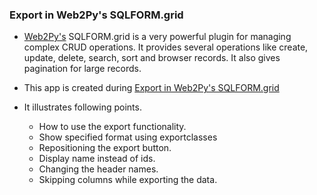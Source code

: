 ### Export in Web2Py's SQLFORM.grid

* [Web2Py's](http://web2py.com/) SQLFORM.grid is a very powerful plugin for managing complex CRUD operations. It provides several operations like create, update, delete, search, sort and browser records. It also gives pagination for large records.

* This app is created during [Export in Web2Py's SQLFORM.grid](http://rootpy.com/Export-in-SQLFORM-grid/)
* It illustrates following points.
  * How to use the export functionality.
  * Show specified format using exportclasses
  * Repositioning the export button.
  * Display name instead of ids.
  * Changing the header names.
  * Skipping columns while exporting the data.
